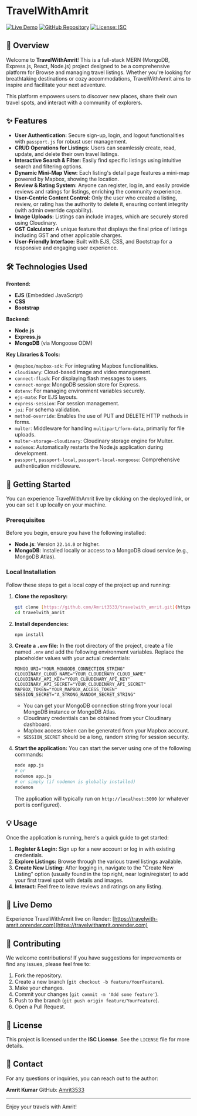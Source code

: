 # TravelWithAmrit

[![Live Demo](https://img.shields.io/badge/Live%20Demo-TravelWithAmrit-blue?style=for-the-badge&logo=render)](https://travelwithamrit.onrender.com)
[![GitHub Repository](https://img.shields.io/badge/GitHub-Repository-brightgreen?style=for-the-badge&logo=github)](https://github.com/Amrit3533/travelWithAmrit)
[![License: ISC](https://img.shields.io/badge/License-ISC-blue.svg)](https://opensource.org/licenses/ISC)

## 🚀 Overview

Welcome to **TravelWithAmrit**! This is a full-stack MERN (MongoDB, Express.js, React, Node.js) project designed to be a comprehensive platform for Browse and managing travel listings. Whether you're looking for breathtaking destinations or cozy accommodations, TravelWithAmrit aims to inspire and facilitate your next adventure.

This platform empowers users to discover new places, share their own travel spots, and interact with a community of explorers.

## ✨ Features

* **User Authentication:** Secure sign-up, login, and logout functionalities with `passport.js` for robust user management.
* **CRUD Operations for Listings:** Users can seamlessly create, read, update, and delete their own travel listings.
* **Interactive Search & Filter:** Easily find specific listings using intuitive search and filtering options.
* **Dynamic Mini-Map View:** Each listing's detail page features a mini-map powered by Mapbox, showing the location.
* **Review & Rating System:** Anyone can register, log in, and easily provide reviews and ratings for listings, enriching the community experience.
* **User-Centric Content Control:** Only the user who created a listing, review, or rating has the authority to delete it, ensuring content integrity (with admin override capability).
* **Image Uploads:** Listings can include images, which are securely stored using Cloudinary.
* **GST Calculator:** A unique feature that displays the final price of listings including GST and other applicable charges.
* **User-Friendly Interface:** Built with EJS, CSS, and Bootstrap for a responsive and engaging user experience.

## 🛠️ Technologies Used

**Frontend:**
* **EJS** (Embedded JavaScript)
* **CSS**
* **Bootstrap**

**Backend:**
* **Node.js**
* **Express.js**
* **MongoDB** (via Mongoose ODM)

**Key Libraries & Tools:**
* `@mapbox/mapbox-sdk`: For integrating Mapbox functionalities.
* `cloudinary`: Cloud-based image and video management.
* `connect-flash`: For displaying flash messages to users.
* `connect-mongo`: MongoDB session store for Express.
* `dotenv`: For managing environment variables securely.
* `ejs-mate`: For EJS layouts.
* `express-session`: For session management.
* `joi`: For schema validation.
* `method-override`: Enables the use of PUT and DELETE HTTP methods in forms.
* `multer`: Middleware for handling `multipart/form-data`, primarily for file uploads.
* `multer-storage-cloudinary`: Cloudinary storage engine for Multer.
* `nodemon`: Automatically restarts the Node.js application during development.
* `passport`, `passport-local`, `passport-local-mongoose`: Comprehensive authentication middleware.

## 🚀 Getting Started

You can experience TravelWithAmrit live by clicking on the deployed link, or you can set it up locally on your machine.

### Prerequisites

Before you begin, ensure you have the following installed:

* **Node.js**: Version `22.14.0` or higher.
* **MongoDB**: Installed locally or access to a MongoDB cloud service (e.g., MongoDB Atlas).

### Local Installation

Follow these steps to get a local copy of the project up and running:

1.  **Clone the repository:**
    ```bash
    git clone [https://github.com/Amrit3533/travelwith_amrit.git](https://github.com/Amrit3533/travelwith_amrit.git)
    cd travelwith_amrit
    ```

2.  **Install dependencies:**
    ```bash
    npm install
    ```

3.  **Create a `.env` file:**
    In the root directory of the project, create a file named `.env` and add the following environment variables. Replace the placeholder values with your actual credentials:

    ```env
    MONGO_URI="YOUR_MONGODB_CONNECTION_STRING"
    CLOUDINARY_CLOUD_NAME="YOUR_CLOUDINARY_CLOUD_NAME"
    CLOUDINARY_API_KEY="YOUR_CLOUDINARY_API_KEY"
    CLOUDINARY_API_SECRET="YOUR_CLOUDINARY_API_SECRET"
    MAPBOX_TOKEN="YOUR_MAPBOX_ACCESS_TOKEN"
    SESSION_SECRET="A_STRONG_RANDOM_SECRET_STRING"
    ```
    * You can get your MongoDB connection string from your local MongoDB instance or MongoDB Atlas.
    * Cloudinary credentials can be obtained from your Cloudinary dashboard.
    * Mapbox access token can be generated from your Mapbox account.
    * `SESSION_SECRET` should be a long, random string for session security.

4.  **Start the application:**
    You can start the server using one of the following commands:
    ```bash
    node app.js
    # or
    nodemon app.js
    # or simply (if nodemon is globally installed)
    nodemon
    ```
    The application will typically run on `http://localhost:3000` (or whatever port is configured).

## 💡 Usage

Once the application is running, here's a quick guide to get started:

1.  **Register & Login:** Sign up for a new account or log in with existing credentials.
2.  **Explore Listings:** Browse through the various travel listings available.
3.  **Create New Listing:** After logging in, navigate to the "Create New Listing" option (usually found in the top right, near login/register) to add your first travel spot with details and images.
4.  **Interact:** Feel free to leave reviews and ratings on any listing.

## 🔗 Live Demo

Experience TravelWithAmrit live on Render:
[https://travelwith-amrit.onrender.com](https://travelwithamrit.onrender.com)

## 🤝 Contributing

We welcome contributions! If you have suggestions for improvements or find any issues, please feel free to:

1.  Fork the repository.
2.  Create a new branch (`git checkout -b feature/YourFeature`).
3.  Make your changes.
4.  Commit your changes (`git commit -m 'Add some feature'`).
5.  Push to the branch (`git push origin feature/YourFeature`).
6.  Open a Pull Request.

## 📄 License

This project is licensed under the **ISC License**. See the `LICENSE` file for more details.

## 📧 Contact

For any questions or inquiries, you can reach out to the author:

**Amrit Kumar**
GitHub: [Amrit3533](https://github.com/Amrit3533)

---

Enjoy your travels with Amrit!

